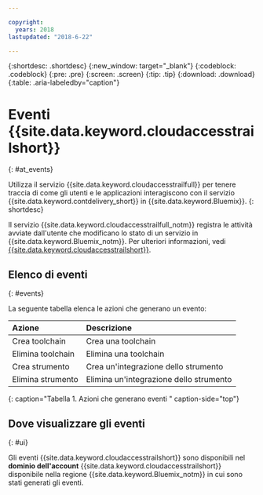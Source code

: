 ```yaml
---

copyright:
  years: 2018
lastupdated: "2018-6-22"

---
```


{:shortdesc: .shortdesc}
{:new_window: target="_blank"}
{:codeblock: .codeblock}
{:pre: .pre}
{:screen: .screen}
{:tip: .tip}
{:download: .download}
{:table: .aria-labeledby="caption"}

<!-- Name your file `at-events.md` and include it in the Reference nav group in your toc file. -->

# Eventi {{site.data.keyword.cloudaccesstrailshort}} 
{: #at_events}

Utilizza il servizio {{site.data.keyword.cloudaccesstrailfull}} per tenere traccia di come gli utenti e le applicazioni interagiscono con il servizio {{site.data.keyword.contdelivery_short}} in {{site.data.keyword.Bluemix}}.
{: shortdesc}

Il servizio {{site.data.keyword.cloudaccesstrailfull_notm}} registra le attività avviate dall'utente che modificano lo stato di un servizio in {{site.data.keyword.Bluemix_notm}}. Per ulteriori informazioni, vedi [{{site.data.keyword.cloudaccesstrailshort}}](/docs/services/cloud-activity-tracker/index.html#getting-started-with-cla).

<!-- You can create different sections to group events by area. -->

## Elenco di eventi
{: #events}

La seguente tabella elenca le azioni che generano un evento: 

| Azione | Descrizione | 
|:-----------------|:-----------------|
| Crea toolchain | Crea una toolchain | 
| Elimina toolchain | Elimina una toolchain |
| Crea strumento | Crea un'integrazione dello strumento |
| Elimina strumento | Elimina un'integrazione dello strumento |
{: caption="Tabella 1. Azioni che generano eventi " caption-side="top"}

## Dove visualizzare gli eventi 
{: #ui}

<!-- Option 2: Add the following sentence if your service sends events to the account domain. -->

Gli eventi {{site.data.keyword.cloudaccesstrailshort}} sono disponibili nel **dominio dell'account** {{site.data.keyword.cloudaccesstrailshort}} disponibile nella regione {{site.data.keyword.Bluemix_notm}} in cui sono stati generati gli eventi.
